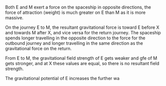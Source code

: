 Both E and M exert a force on the spaceship in opposite directions, the force of attraction (weight) is much greater on E than M as it is more massive.

On the journey E to M, the resultant gravitational force is toward E before X and towards M after X, and vice versa for the return journey. The spaceship spends longer travelling in the opposite direction to the force for the outbound journey and longer travelling in the same direction as the gravitational force on the return. 

From E to M, the gravitational field strength of E gets weaker and gfe of M gets stronger, and at X these values are equal, so there is no resultant field strength.

The gravitational potential of E increases the further wa